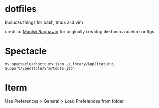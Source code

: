 dotfiles
==========

Includes things for bash, tmux and vim

credit to [Manish Raghavan](https://github.com/mraghavan) for originally creating the bash and vim configs

# Spectacle

```
mv spectacle/shortcuts.json ~/Library/Application\ Support/Spectacle/Shortcuts.json
```

# Iterm
Use Preferences > General > Load Preferences from folder

